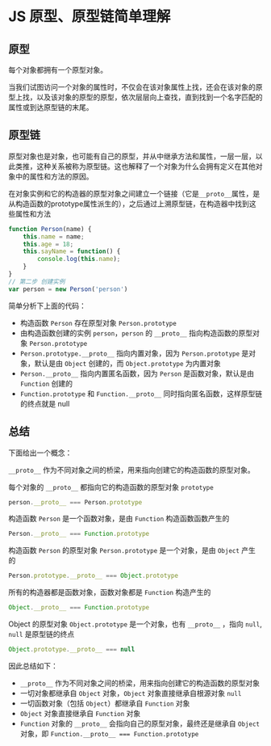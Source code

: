# JS 原型、原型链简单理解

## 原型

每个对象都拥有一个原型对象。

当我们试图访问一个对象的属性时，不仅会在该对象属性上找，还会在该对象的原型上找，以及该对象的原型的原型，依次层层向上查找，直到找到一个名字匹配的属性或到达原型链的末尾。

## 原型链

原型对象也是对象，也可能有自己的原型，并从中继承方法和属性，一层一层，以此类推，这种关系被称为原型链。这也解释了一个对象为什么会拥有定义在其他对象中的属性和方法的原因。

在对象实例和它的构造器的原型对象之间建立一个链接（它是`__proto__`属性，是从构造函数的prototype属性派生的），之后通过上溯原型链，在构造器中找到这些属性和方法

```js
function Person(name) {
    this.name = name;
    this.age = 18;
    this.sayName = function() {
        console.log(this.name);
    }
}
// 第二步 创建实例
var person = new Person('person')
```

简单分析下上面的代码：

- 构造函数 `Person` 存在原型对象 `Person.prototype`
- 由构造函数创建的实例 `person`，`person` 的 `__proto__` 指向构造函数的原型对象 `Person.prototype`
- `Person.prototype.__proto__` 指向内置对象，因为 `Person.prototype` 是对象，默认是由 `Object` 创建的，而 `Object.prototype` 为内置对象
- `Person.__proto__` 指向内置匿名函数，因为 `Person` 是函数对象，默认是由 `Function` 创建的
- `Function.prototype` 和 `Function.__proto__` 同时指向匿名函数，这样原型链的终点就是 null

## 总结

下面给出一个概念：

`__proto__` 作为不同对象之间的桥梁，用来指向创建它的构造函数的原型对象。

每个对象的 `__proto__` 都指向它的构造函数的原型对象 `prototype`

```js
person.__proto__ === Person.prototype
```

构造函数 `Person` 是一个函数对象，是由 `Function` 构造函数函数产生的

```js
Person.__proto__ === Function.prototype
```

构造函数 `Person` 的原型对象 `Person.prototype` 是一个对象，是由 `Object` 产生的

```js
Person.prototype.__proto__ === Object.prototype
```

所有的构造器都是函数对象，函数对象都是 `Function` 构造产生的

```js
Object.__proto__ === Function.prototype
```

Object 的原型对象 `Object.prototype` 是一个对象，也有 `__proto__` ，指向 `null`, `null` 是原型链的终点

```js
Object.prototype.__proto__ === null
```

因此总结如下：

- `__proto__` 作为不同对象之间的桥梁，用来指向创建它的构造函数的原型对象
- 一切对象都继承自 `Object` 对象，`Object` 对象直接继承自根源对象 `null`
- 一切函数对象（包括 `Object`）都继承自 `Function` 对象
- `Object` 对象直接继承自 `Function` 对象
- `Function` 对象的 `__proto__` 会指向自己的原型对象，最终还是继承自 `Object` 对象，即 `Function.__proto__ === Function.prototype`
